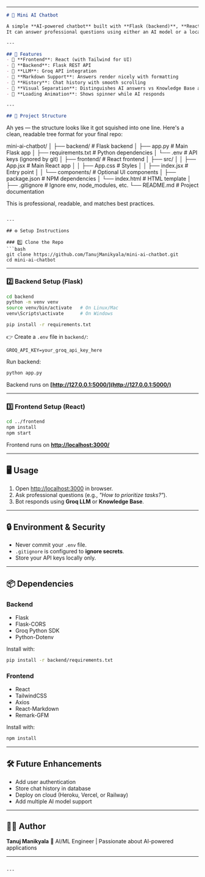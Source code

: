 
---

```markdown
# 🤖 Mini AI Chatbot

A simple **AI-powered chatbot** built with **Flask (backend)**, **React (frontend)**, and **Groq API** for LLM responses.  
It can answer professional questions using either an AI model or a local knowledge base.

---

## 🚀 Features
- 🔹 **Frontend**: React (with Tailwind for UI)
- 🔹 **Backend**: Flask REST API
- 🔹 **LLM**: Groq API integration
- 🔹 **Markdown Support**: Answers render nicely with formatting
- 🔹 **History**: Chat history with smooth scrolling
- 🔹 **Visual Separation**: Distinguishes AI answers vs Knowledge Base answers
- 🔹 **Loading Animation**: Shows spinner while AI responds

---

## 📂 Project Structure
```

Ah yes — the structure looks like it got squished into one line. Here's a clean, readable tree format for your final repo:

mini-ai-chatbot/
│
├── backend/                # Flask backend
│   ├── app.py              # Main Flask app
│   ├── requirements.txt    # Python dependencies
│   └── .env                # API keys (ignored by git)
│
├── frontend/               # React frontend
│   ├── src/
│   │   ├── App.jsx         # Main React app
│   │   ├── App.css         # Styles
│   │   ├── index.jsx       # Entry point
│   │   └── components/     # Optional UI components
│   ├── package.json        # NPM dependencies
│   └── index.html          # HTML template
│
├── .gitignore              # Ignore env, node_modules, etc.
└── README.md               # Project documentation


This is professional, readable, and matches best practices.
````

---

## ⚙️ Setup Instructions

### 1️⃣ Clone the Repo
```bash
git clone https://github.com/TanujManikyala/mini-ai-chatbot.git
cd mini-ai-chatbot
````

---

### 2️⃣ Backend Setup (Flask)

```bash
cd backend
python -m venv venv
source venv/bin/activate   # On Linux/Mac
venv\Scripts\activate      # On Windows

pip install -r requirements.txt
```

👉 Create a `.env` file in `backend/`:

```
GROQ_API_KEY=your_groq_api_key_here
```

Run backend:

```bash
python app.py
```

Backend runs on **[http://127.0.0.1:5000/](http://127.0.0.1:5000/)**

---

### 3️⃣ Frontend Setup (React)

```bash
cd ../frontend
npm install
npm start
```

Frontend runs on **[http://localhost:3000/](http://localhost:3000/)**

---

## 🖥️ Usage

1. Open [http://localhost:3000](http://localhost:3000) in browser.
2. Ask professional questions (e.g., *"How to prioritize tasks?"*).
3. Bot responds using **Groq LLM** or **Knowledge Base**.

---

## 🔒 Environment & Security

* Never commit your `.env` file.
* `.gitignore` is configured to **ignore secrets**.
* Store your API keys locally only.

---

## 📦 Dependencies

### Backend

* Flask
* Flask-CORS
* Groq Python SDK
* Python-Dotenv

Install with:

```bash
pip install -r backend/requirements.txt
```

### Frontend

* React
* TailwindCSS
* Axios
* React-Markdown
* Remark-GFM

Install with:

```bash
npm install
```

---

## 🛠️ Future Enhancements

* Add user authentication
* Store chat history in database
* Deploy on cloud (Heroku, Vercel, or Railway)
* Add multiple AI model support

---

## 👨‍💻 Author

**Tanuj Manikyala**
🚀 AI/ML Engineer | Passionate about AI-powered applications

---

```

---





